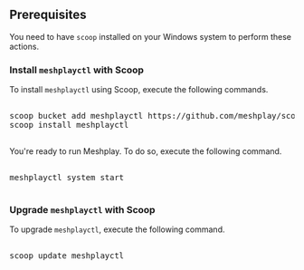 

## Prerequisites

You need to have `scoop` installed on your Windows system to perform these actions.

### Install `meshplayctl` with Scoop

To install `meshplayctl` using Scoop, execute the following commands.

<pre class="codeblock-pre"><div class="codeblock">
<div class="clipboardjs">scoop bucket add meshplayctl https://github.com/meshplay/scoop-bucket.git
scoop install meshplayctl</div></div>
</pre>

You're ready to run Meshplay. To do so, execute the following command.

<pre class="codeblock-pre"><div class="codeblock">
<div class="clipboardjs">meshplayctl system start</div></div>
</pre>

### Upgrade `meshplayctl` with Scoop

To upgrade `meshplayctl`, execute the following command.

<pre class="codeblock-pre"><div class="codeblock">
<div class="clipboardjs">scoop update meshplayctl</div></div>
</pre>
